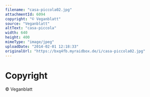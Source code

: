 ```yaml
---
filename: "casa-piccola02.jpg"
attachmentId: 6094
copyright: "© Veganblatt"
source: "Veganblatt"
altText: "casa-piccola"
width: 640
height: 400
mimeType: "image/jpeg"
uploadDate: "2014-02-01 12:18:33"
originalUrl: "https://bxq4fb.myraidbox.de/i/casa-piccola02.jpg"
---
```


# Copyright

© Veganblatt
